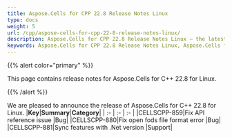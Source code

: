 ```yaml
---
title: Aspose.Cells for CPP 22.8 Release Notes Linux
type: docs
weight: 5
url: /cpp/aspose-cells-for-cpp-22-8-release-notes-linux/
description: Aspose.Cells for CPP 22.8 Release Notes Linux – the latest enhancements, new features, and fixes.
keywords: Aspose.Cells for CPP 22.8 Release Notes Linux, Aspose.Cells for CPP 22.8 Linux updates and fixes
---
```


{{% alert color="primary" %}}

This page contains release notes for Aspose.Cells for C++ 22.8 for Linux.

{{% /alert %}}

We are pleased to announce the release of Aspose.Cells for C++ 22.8 for Linux.
|**Key**|**Summary**|**Category**|
| :- | :- | :- |
|CELLSCPP-859|Fix API reference issue |Bug|
|CELLSCPP-880|Fix open fods file format error |Bug|
|CELLSCPP-881|Sync features with .Net version |Support|


